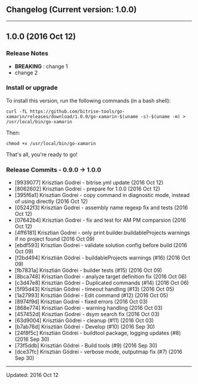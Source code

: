 ## Changelog (Current version: 1.0.0)

-----------------

## 1.0.0 (2016 Oct 12)

### Release Notes

* __BREAKING__ : change 1
* change 2

### Install or upgrade

To install this version, run the following commands (in a bash shell):

```
curl -fL https://github.com/bitrise-tools/go-xamarin/releases/download/1.0.0/go-xamarin-$(uname -s)-$(uname -m) > /usr/local/bin/go-xamarin
```

Then:

```
chmod +x /usr/local/bin/go-xamarin
```

That's all, you're ready to go!

### Release Commits - 0.9.0 -> 1.0.0

* [9939077] Krisztian Godrei - bitrise.yml update (2016 Oct 12)
* [8062602] Krisztian Godrei - prepare for 1.0.0 (2016 Oct 12)
* [395f6a1] Krisztian Godrei - copy command in diagnostic mode, instead of using directly (2016 Oct 12)
* [05242f3] Krisztian Godrei - assembly name regexp fix and tests (2016 Oct 12)
* [07642b4] Krisztian Godrei - fix and test for AM PM comparsion (2016 Oct 12)
* [4ff6181] Krisztian Godrei - only print builder.buildableProjects warnings if no project found (2016 Oct 09)
* [ebdf593] Krisztian Godrei - validate solution config before build (2016 Oct 09)
* [f2bd494] Krisztián Gödrei - buildableProjects warnings (#16) (2016 Oct 09)
* [fb7831a] Krisztián Gödrei - builder tests (#15) (2016 Oct 09)
* [8bca748] Krisztian Godrei - analyze target definition fix (2016 Oct 06)
* [c3d47e8] Krisztián Gödrei - Duplicated commands (#14) (2016 Oct 06)
* [5f95d43] Krisztián Gödrei - timeout handling (#13) (2016 Oct 05)
* [1a27993] Krisztián Gödrei - Edit command (#12) (2016 Oct 05)
* [8974f9d] Krisztian Godrei - fixed errors (2016 Oct 03)
* [868e774] Krisztian Godrei - warning handling (2016 Oct 03)
* [457452d] Krisztian Godrei - dsym search fix (2016 Oct 03)
* [63d9004] Krisztián Gödrei - cleanup (#11) (2016 Oct 03)
* [b7ab76d] Krisztián Gödrei - Develop (#10) (2016 Sep 30)
* [24f8f5c] Krisztián Gödrei - buildtool package, logging updates (#8) (2016 Sep 30)
* [73f5ddb] Krisztián Gödrei - Build tools (#9) (2016 Sep 30)
* [dce37fc] Krisztián Gödrei - verbose mode, outputmap fix (#7) (2016 Sep 30)


-----------------

Updated: 2016 Oct 12